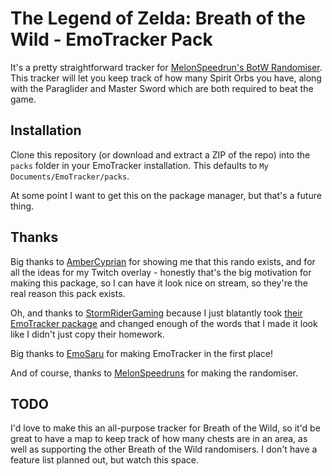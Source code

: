 # The Legend of Zelda: Breath of the Wild - EmoTracker Pack
It's a pretty straightforward tracker for [MelonSpeedrun's BotW Randomiser](https://github.com/MelonSpeedruns/BotwRandomizer). This tracker will let you keep track of how many Spirit Orbs you have, along with the Paraglider and Master Sword which are both required to beat the game.

## Installation
Clone this repository (or download and extract a ZIP of the repo) into the ``packs`` folder in your EmoTracker installation. This defaults to ``My Documents/EmoTracker/packs``.

At some point I want to get this on the package manager, but that's a future thing.

## Thanks
Big thanks to [AmberCyprian](https://www.twitch.tv/ambercyprian) for showing me that this rando exists, and for all the ideas for my Twitch overlay - honestly that's the big motivation for making this package, so I can have it look nice on stream, so they're the real reason this pack exists.

Oh, and thanks to [StormRiderGaming](https://www.twitch.tv/stormrider) because I just blatantly took [their EmoTracker package](https://github.com/StormRiderGaming/emotracker-pokemon-red-blue-key-item) and changed enough of the words that I made it look like I didn't just copy their homework.

Big thanks to [EmoSaru](https://twitch.tv/emosaru) for making EmoTracker in the first place!

And of course, thanks to [MelonSpeedruns](https://www.twitch.tv/melonspeedruns) for making the randomiser.

## TODO

I'd love to make this an all-purpose tracker for Breath of the Wild, so it'd be great to have a map to keep track of how many chests are in an area, as well as supporting the other Breath of the Wild randomisers. I don't have a feature list planned out, but watch this space.